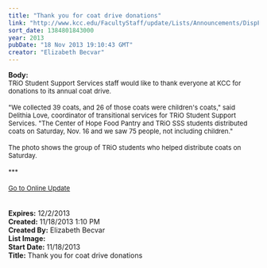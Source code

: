 ```yaml
---
title: "Thank you for coat drive donations"
link: "http://www.kcc.edu/FacultyStaff/update/Lists/Announcements/DispForm.aspx?ID=1328"
sort_date: 1384801843000
year: 2013
pubDate: "18 Nov 2013 19:10:43 GMT"
creator: "Elizabeth Becvar"
---
```


<div><b>Body:</b> <div class="ExternalClass8BB8BC52DD4547A788CCE66C6400C759">
<div><font size="2">TRiO Student Support Services staff would like to thank everyone at KCC for donations to its annual coat drive.</font></div>
<div><font size="2"></font> </div>
<div><font size="2">&quot;We collected 39 coats, and 26 of those coats were children's coats,&quot; said Delithia Love, coordinator of transitional services for TRiO Student Support Services. &quot;The Center of Hope Food Pantry and TRiO SSS students distributed coats on Saturday, Nov. 16 and we saw 75 people, not including children.&quot;</font></div>
<div><font size="2"></font> </div>
<div><font size="2">The photo shows the group of TRiO students who helped distribute coats on Saturday.</font></div>
<div><font size="2"></font> </div>
<div><font size="2">***</font></div>
<div><font size="2"></font> </div>
<div><font size="2"><a href="/FacultyStaff/update/Pages/dailyupdate.aspx">Go to Online Update</a></font></div>
<div><font size="2"></font> </div>
<div><font size="2"></font> </div></div></div>
<div><b>Expires:</b> 12/2/2013</div>
<div><b>Created:</b> 11/18/2013 1:10 PM</div>
<div><b>Created By:</b> Elizabeth Becvar</div>
<div><b>List Image:</b> <a href="http://www.kcc.edu/FacultyStaff/update/PublishingImages/TRiO_coat_drive_photo.jpg"></a></div>
<div><b>Start Date:</b> 11/18/2013</div>
<div><b>Title:</b> Thank you for coat drive donations</div>
